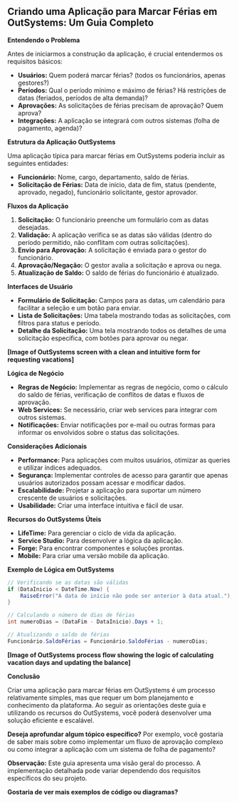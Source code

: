 ## Criando uma Aplicação para Marcar Férias em OutSystems: Um Guia Completo

**Entendendo o Problema**

Antes de iniciarmos a construção da aplicação, é crucial entendermos os requisitos básicos:

* **Usuários:** Quem poderá marcar férias? (todos os funcionários, apenas gestores?)
* **Períodos:** Qual o período mínimo e máximo de férias? Há restrições de datas (feriados, períodos de alta demanda)?
* **Aprovações:** As solicitações de férias precisam de aprovação? Quem aprova?
* **Integrações:** A aplicação se integrará com outros sistemas (folha de pagamento, agenda)?

**Estrutura da Aplicação OutSystems**

Uma aplicação típica para marcar férias em OutSystems poderia incluir as seguintes entidades:

* **Funcionário:** Nome, cargo, departamento, saldo de férias.
* **Solicitação de Férias:** Data de início, data de fim, status (pendente, aprovado, negado), funcionário solicitante, gestor aprovador.

**Fluxos da Aplicação**

1. **Solicitação:** O funcionário preenche um formulário com as datas desejadas.
2. **Validação:** A aplicação verifica se as datas são válidas (dentro do período permitido, não conflitam com outras solicitações).
3. **Envio para Aprovação:** A solicitação é enviada para o gestor do funcionário.
4. **Aprovação/Negação:** O gestor avalia a solicitação e aprova ou nega.
5. **Atualização de Saldo:** O saldo de férias do funcionário é atualizado.

**Interfaces de Usuário**

* **Formulário de Solicitação:** Campos para as datas, um calendário para facilitar a seleção e um botão para enviar.
* **Lista de Solicitações:** Uma tabela mostrando todas as solicitações, com filtros para status e período.
* **Detalhe da Solicitação:** Uma tela mostrando todos os detalhes de uma solicitação específica, com botões para aprovar ou negar.

**[Image of OutSystems screen with a clean and intuitive form for requesting vacations]**

**Lógica de Negócio**

* **Regras de Negócio:** Implementar as regras de negócio, como o cálculo do saldo de férias, verificação de conflitos de datas e fluxos de aprovação.
* **Web Services:** Se necessário, criar web services para integrar com outros sistemas.
* **Notificações:** Enviar notificações por e-mail ou outras formas para informar os envolvidos sobre o status das solicitações.

**Considerações Adicionais**

* **Performance:** Para aplicações com muitos usuários, otimizar as queries e utilizar índices adequados.
* **Segurança:** Implementar controles de acesso para garantir que apenas usuários autorizados possam acessar e modificar dados.
* **Escalabilidade:** Projetar a aplicação para suportar um número crescente de usuários e solicitações.
* **Usabilidade:** Criar uma interface intuitiva e fácil de usar.

**Recursos do OutSystems Úteis**

* **LifeTime:** Para gerenciar o ciclo de vida da aplicação.
* **Service Studio:** Para desenvolver a lógica da aplicação.
* **Forge:** Para encontrar componentes e soluções prontas.
* **Mobile:** Para criar uma versão mobile da aplicação.

**Exemplo de Lógica em OutSystems**

```csharp
// Verificando se as datas são válidas
if (DataInicio < DateTime.Now) {
    RaiseError("A data de início não pode ser anterior à data atual.");
}

// Calculando o número de dias de férias
int numeroDias = (DataFim - DataInicio).Days + 1;

// Atualizando o saldo de férias
Funcionário.SaldoFérias = Funcionário.SaldoFérias - numeroDias;
```

**[Image of OutSystems process flow showing the logic of calculating vacation days and updating the balance]**

**Conclusão**

Criar uma aplicação para marcar férias em OutSystems é um processo relativamente simples, mas que requer um bom planejamento e conhecimento da plataforma. Ao seguir as orientações deste guia e utilizando os recursos do OutSystems, você poderá desenvolver uma solução eficiente e escalável.

**Deseja aprofundar algum tópico específico?** Por exemplo, você gostaria de saber mais sobre como implementar um fluxo de aprovação complexo ou como integrar a aplicação com um sistema de folha de pagamento? 

**Observação:** Este guia apresenta uma visão geral do processo. A implementação detalhada pode variar dependendo dos requisitos específicos do seu projeto.

**Gostaria de ver mais exemplos de código ou diagramas?** 
